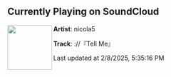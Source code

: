 ## Currently Playing on SoundCloud

[<img align="left" width="100" src="https://i1.sndcdn.com/artworks-iNY2iRCpjlehFudX-F56n9g-t500x500.png">](https://soundcloud.com/1nicola5/tell-me)

**Artist**: nicola5 

**Track**: ://『Tell Me』

Last updated at 2/8/2025, 5:35:16 PM
